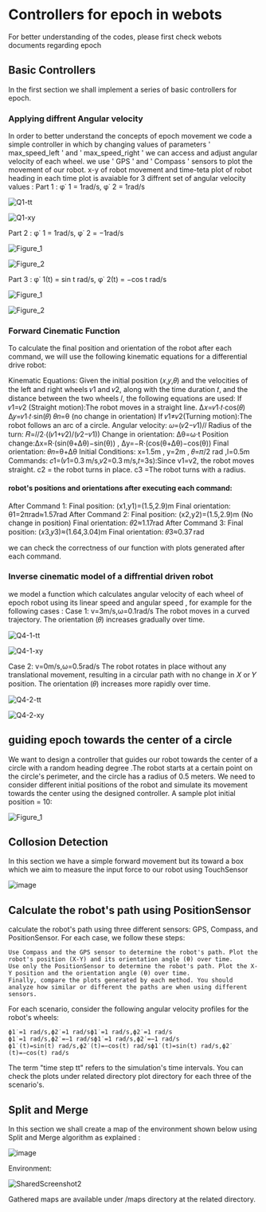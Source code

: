 # Controllers for epoch in webots
For better understanding of the codes, please first check webots documents regarding epoch

## Basic Controllers
In the first section we shall implement a series of basic controllers for epoch.
### Applying diffrent Angular velocity
In order to better understand the concepts of epoch movement we code a simple controller in which by changing values of parameters ' max_speed_left ' and ' max_speed_right ' we can access and adjust angular velocity of each wheel. we use ' GPS ' and ' Compass ' sensors to plot the movement of our robot. x-y of robot movement and time-teta plot of robot heading in each time plot is avaiable for 3 diffrent set of angular velocity values :
Part 1 : φ˙ 1 = 1rad/s, φ˙ 2 = 1rad/s

![Q1-tt](https://github.com/user-attachments/assets/7d633139-4592-421f-a8c5-c91d8e20c629)

![Q1-xy](https://github.com/user-attachments/assets/30fdf348-b154-4f53-902c-dfc8afb39abe)

Part 2 : φ˙ 1 = 1rad/s, φ˙ 2 = −1rad/s

![Figure_1](https://github.com/user-attachments/assets/d06a6a94-6708-4957-855a-860eef42c106)

![Figure_2](https://github.com/user-attachments/assets/f9b2b1f9-5cb1-45e6-afea-e087e2b52c88)

Part 3 : φ˙ 1(t) = sin t rad/s, φ˙ 2(t) = −cos t rad/s

![Figure_1](https://github.com/user-attachments/assets/38af5997-e02c-405a-b45e-2e8777057047)

![Figure_2](https://github.com/user-attachments/assets/c8ca2b33-2a16-408e-bed9-290d05ee9584)


### Forward Cinematic Function
To calculate the final position and orientation of the robot after each command, we will use the following kinematic equations for a differential drive robot:

Kinematic Equations:
Given the initial position 
(𝑥,𝑦,𝜃) and the velocities of the left and right wheels 𝑣1 and 𝑣2, along with the time duration 𝑡, and the distance between the two wheels 𝑙, the following equations are used:
If 𝑣1=𝑣2 (Straight motion):The robot moves in a straight line.
Δ𝑥=𝑣1⋅𝑡⋅cos(𝜃)
Δ𝑦=𝑣1⋅𝑡⋅sin(𝜃)
𝜃𝑛=θ (no change in orientation)
If 𝑣1≠𝑣2(Turning motion):The robot follows an arc of a circle.
Angular velocity: 𝜔=(𝑣2−𝑣1)/𝑙
Radius of the turn: 𝑅=𝑙/2⋅((𝑣1+𝑣2)/(𝑣2−𝑣1))
Change in orientation: Δθ=ω⋅t
Position change:Δx=R⋅(sin(θ+Δθ)−sin(θ))  , Δy=−R⋅(cos(θ+Δθ)−cos(θ))
Final orientation: 𝜃𝑛=θ+Δθ
Initial Conditions: x=1.5m , y=2m  , 𝜃=𝜋/2 rad  ,l=0.5m
Commands:
𝑐1=(𝑣1=0.3 m/s,𝑣2=0.3 m/s,𝑡=3s):Since v1=v2, the robot moves straight.
c2 = the robot turns in place.
c3 =The robot turns with a radius.

#### robot's positions and orientations after executing each command:
After Command 1:
Final position: (x1,y1)=(1.5,2.9)m
Final orientation: θ1=2πrad≈1.57rad
After Command 2:
Final position: (x2,y2)=(1.5,2.9)m (No change in position)
Final orientation: 𝜃2≈1.17rad
After Command 3:
Final position: (𝑥3,𝑦3)≈(1.64,3.04)m
Final orientation: 𝜃3≈0.37 rad

we can check the correctness of our function with plots generated after each command.

### Inverse cinematic model of a diffrential driven robot
we model a function which calculates angular velocity of each wheel of epoch robot using its linear speed and angular speed , for example for the following cases :
Case 1: 
v=3m/s,ω=0.1rad/s
The robot moves in a curved trajectory. The orientation (𝜃) increases gradually over time.

![Q4-1-tt](https://github.com/user-attachments/assets/2d5db6f0-413c-4514-89e4-901de1d8f3c1)

![Q4-1-xy](https://github.com/user-attachments/assets/0287a5e2-a685-421a-bd45-18477dce2a07)

Case 2: 
v=0m/s,ω=0.5rad/s
The robot rotates in place without any translational movement, resulting in a circular path with no change in 𝑋 or 𝑌 position. The orientation (𝜃) increases more rapidly over time.

![Q4-2-tt](https://github.com/user-attachments/assets/ffb8106d-9911-42fd-bbae-c024aca88003)

![Q4-2-xy](https://github.com/user-attachments/assets/f2dbdc1d-59d3-4a6d-b0f4-3823cec17ecd)

##  guiding epoch towards the center of a circle
We want to design a controller that guides our robot towards the center of a circle with a random heading degree .The robot starts at a certain point on the circle's perimeter, and the circle has a radius of 0.5 meters. We need to consider different initial positions of the robot and simulate its movement towards the center using the designed controller.
A sample plot initial position = 10:

![Figure_1](https://github.com/user-attachments/assets/1031ee99-f29d-461b-b170-342f5723f088)

## Collosion Detection
In this section we have a simple forward movement but its toward a box which we aim to measure the input force to our robot using TouchSensor

![image](https://github.com/user-attachments/assets/a8afa5b9-1ad8-4ea9-aedc-02ac9fc703ed)


## Calculate the robot's path using PositionSensor
calculate the robot's path using three different sensors: GPS, Compass, and PositionSensor. For each case,  we follow these steps:

    Use Compass and the GPS sensor to determine the robot's path. Plot the robot's position (X-Y) and its orientation angle (θ) over time.
    Use only the PositionSensor to determine the robot's path. Plot the X-Y position and the orientation angle (θ) over time.
    Finally, compare the plots generated by each method. You should analyze how similar or different the paths are when using different sensors.

For each scenario, consider the following angular velocity profiles for the robot's wheels:

    ϕ1˙=1 rad/s,ϕ2˙=1 rad/sϕ1​˙​=1 rad/s,ϕ2​˙​=1 rad/s
    ϕ1˙=1 rad/s,ϕ2˙=−1 rad/sϕ1​˙​=1 rad/s,ϕ2​˙​=−1 rad/s
    ϕ1˙(t)=sin⁡(t) rad/s,ϕ2˙(t)=−cos⁡(t) rad/sϕ1​˙​(t)=sin(t) rad/s,ϕ2​˙​(t)=−cos(t) rad/s

The term "time step tt" refers to the simulation's time intervals. You can check the plots under related directory plot directory for each three of the scenario's.

## Split and Merge
In this section we shall create a map of the environment shown below using Split and Merge algorithm as explained :

![image](https://github.com/user-attachments/assets/0450f6d9-9ae1-416d-80eb-92217cb6be3e)

Environment:

![SharedScreenshot2](https://github.com/user-attachments/assets/ad7000c4-b9a6-4958-a271-e5a1a04bbe60)

Gathered maps are available under /maps directory at the related directory.
